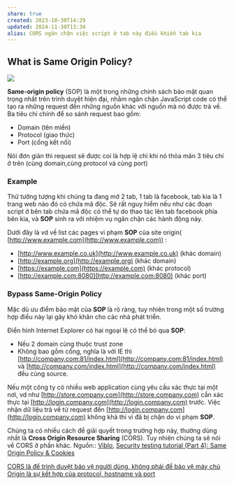 ```yaml
---
share: true
created: 2023-10-30T14:29
updated: 2024-11-30T13:34
alias: CORS ngăn chặn việc script ở tab này điều khiển tab kia
---
```

## What is Same Origin Policy?

![](https://images.viblo.asia/9c0d86ff-0393-43e0-9109-80fe89fb7d2b.jpeg)

**Same-origin policy** (SOP) là một trong những chính sách bảo mật quan trọng nhất trên trình duyệt hiện đại, nhằm ngăn chặn JavaScript code có thể tạo ra những request đến những nguồn khác với nguồn mà nó được trả về. Ba tiêu chí chính để so sánh request bao gồm:

- Domain (tên miền)
- Protocol (giao thức)
- Port (cổng kết nối)

Nói đơn giản thì request sẽ được coi là hợp lệ chỉ khi nó thỏa mãn 3 tiêu chí ở trên (cùng domain,cùng protocol và cùng port)

### Example

Thử tưởng tượng khi chúng ta đang mở 2 tab, 1 tab là facebook, tab kia là 1 trang web nào đó có chứa mã độc. Sẽ rất nguy hiểm nếu như các đoạn script ở bên tab chứa mã độc có thể tự do thao tác lên tab facebook phía bên kia, và **SOP** sinh ra với nhiệm vụ ngăn chặn các hành động này.

Dưới đây là vd về list các pages vi phạm **SOP** của site origin( [http://www.example.com](http://www.example.com)) :

- [http://www.example.co.uk](http://www.example.co.uk) (khác domain)
- [http://example.org](http://example.org) (khác domain)
- [https://example.com](https://example.com) (khác protocol)
- [http://example.com:8080](http://example.com:8080) (khác port)

### Bypass Same-Origin Policy

Mặc dù ưu điểm bảo mật của **SOP** là rõ ràng, tuy nhiên trong một số trường hợp điều này lại gây khó khăn cho các nhà phát triển.

Điển hình Internet Explorer có hai ngoại lệ có thể bỏ qua **SOP**:

- Nếu 2 domain cùng thuộc trust zone
- Không bao gồm cổng, nghĩa là với IE thì [http://company.com:81/index.html](http://company.com:81/index.html) và [http://company.com/index.html](http://company.com/index.html) đều cùng source.

Nếu một công ty có nhiều web application cùng yêu cầu xác thực tại một nơi, vd như [http://store.company.com](http://store.company.com) cần xác thực tại [http://login.company.com](http://login.company.com) trước. Việc nhận dữ liệu trả về từ request đến [http://login.company.com](http://login.company.com) không khả thi vì đã bị chặn do vi phạm **SOP**.

Chúng ta có nhiều cách để giải quyết trong trường hợp này, thường dùng nhất là **Cross Origin Resource Sharing** (CORS). Tuy nhiên chúng ta sẽ nói về CORS ở phần khác.
Nguồn:: [Viblo](../../../%CE%9E%20Ngu%E1%BB%93n%20v%C3%A0%20t%C3%A0i%20nguy%C3%AAn%20h%E1%BB%97%20tr%E1%BB%A3/%CE%9E%20Ngu%E1%BB%93n/Viblo.md), [Security testing tutorial (Part 4): Same Origin Policy & Cookies](https://viblo.asia/p/security-testing-tutorial-part-4-same-origin-policy-cookies-bWrZnOLwlxw)

[CORS là để trình duyệt bảo vệ người dùng, không phải để bảo vệ máy chủ](./CORS%20l%C3%A0%20%C4%91%E1%BB%83%20tr%C3%ACnh%20duy%E1%BB%87t%20b%E1%BA%A3o%20v%E1%BB%87%20ng%C6%B0%E1%BB%9Di%20d%C3%B9ng,%20kh%C3%B4ng%20ph%E1%BA%A3i%20%C4%91%E1%BB%83%20b%E1%BA%A3o%20v%E1%BB%87%20m%C3%A1y%20ch%E1%BB%A7.md)
[Origin là sự kết hợp của protocol, hostname và port](../../../../%F0%9F%96%A5%EF%B8%8FM%E1%BA%A1ng%20m%C3%A1y%20t%C3%ADnh/T%C3%AAn%20mi%E1%BB%81n,%20URI/Origin%20l%C3%A0%20s%E1%BB%B1%20k%E1%BA%BFt%20h%E1%BB%A3p%20c%E1%BB%A7a%20protocol,%20hostname%20v%C3%A0%20port.md)
